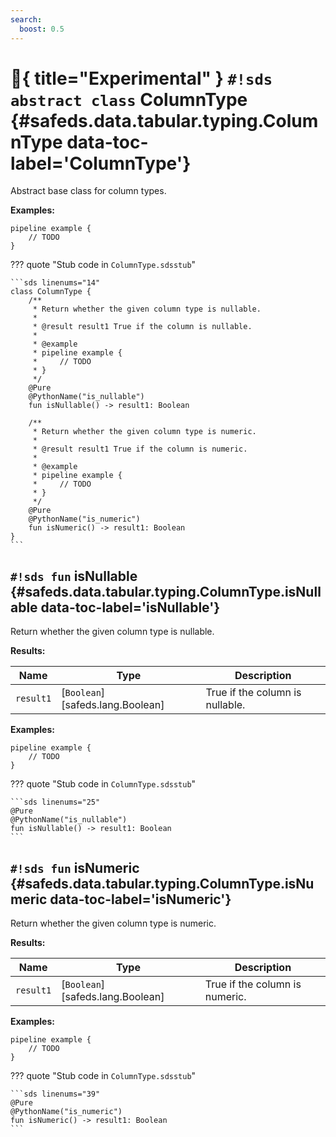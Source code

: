 ```yaml
---
search:
  boost: 0.5
---
```


# :test_tube:{ title="Experimental" } `#!sds abstract class` ColumnType {#safeds.data.tabular.typing.ColumnType data-toc-label='ColumnType'}

Abstract base class for column types.

**Examples:**

```sds
pipeline example {
    // TODO
}
```

??? quote "Stub code in `ColumnType.sdsstub`"

    ```sds linenums="14"
    class ColumnType {
        /**
         * Return whether the given column type is nullable.
         *
         * @result result1 True if the column is nullable.
         *
         * @example
         * pipeline example {
         *     // TODO
         * }
         */
        @Pure
        @PythonName("is_nullable")
        fun isNullable() -> result1: Boolean

        /**
         * Return whether the given column type is numeric.
         *
         * @result result1 True if the column is numeric.
         *
         * @example
         * pipeline example {
         *     // TODO
         * }
         */
        @Pure
        @PythonName("is_numeric")
        fun isNumeric() -> result1: Boolean
    }
    ```

## `#!sds fun` isNullable {#safeds.data.tabular.typing.ColumnType.isNullable data-toc-label='isNullable'}

Return whether the given column type is nullable.

**Results:**

| Name | Type | Description |
|------|------|-------------|
| `result1` | [`Boolean`][safeds.lang.Boolean] | True if the column is nullable. |

**Examples:**

```sds
pipeline example {
    // TODO
}
```

??? quote "Stub code in `ColumnType.sdsstub`"

    ```sds linenums="25"
    @Pure
    @PythonName("is_nullable")
    fun isNullable() -> result1: Boolean
    ```

## `#!sds fun` isNumeric {#safeds.data.tabular.typing.ColumnType.isNumeric data-toc-label='isNumeric'}

Return whether the given column type is numeric.

**Results:**

| Name | Type | Description |
|------|------|-------------|
| `result1` | [`Boolean`][safeds.lang.Boolean] | True if the column is numeric. |

**Examples:**

```sds
pipeline example {
    // TODO
}
```

??? quote "Stub code in `ColumnType.sdsstub`"

    ```sds linenums="39"
    @Pure
    @PythonName("is_numeric")
    fun isNumeric() -> result1: Boolean
    ```
